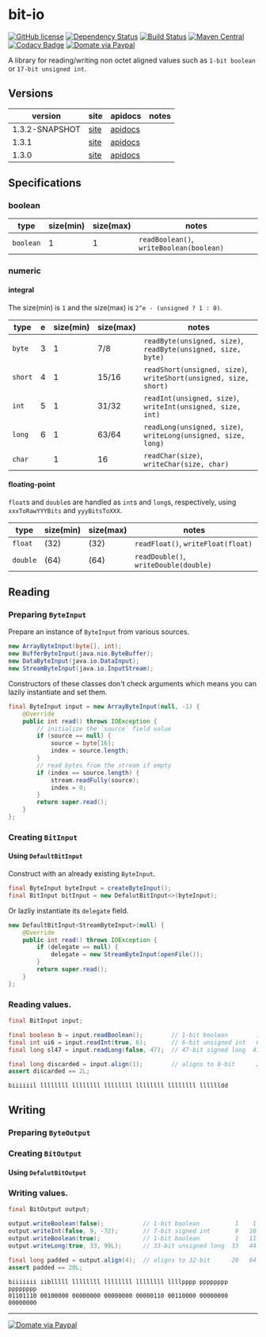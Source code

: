 bit-io
======
[![GitHub license](https://img.shields.io/github/license/jinahya/bit-io.svg)](http://www.apache.org/licenses/LICENSE-2.0)
[![Dependency Status](https://www.versioneye.com/user/projects/563ccc514d415e001e00009b/badge.svg)](https://www.versioneye.com/user/projects/563ccc514d415e001e00009b)
[![Build Status](https://travis-ci.org/jinahya/bit-io.svg?branch=develop)](https://travis-ci.org/jinahya/bit-io)
[![Maven Central](https://img.shields.io/maven-central/v/com.github.jinahya/bit-io.svg)](http://search.maven.org/#search%7Cga%7C1%7Ca%3A%22bit-io%22)
[![Codacy Badge](https://api.codacy.com/project/badge/grade/53ae4f92af8246a48cbe8ecf0c04a002)](https://www.codacy.com/app/jinahya/bit-io)
[![Domate via Paypal](https://img.shields.io/badge/donate-paypal-blue.svg)](https://www.paypal.com/cgi-bin/webscr?cmd=_cart&business=A954LDFBW4B9N&lc=KR&item_name=GitHub&amount=5%2e00&currency_code=USD&button_subtype=products&add=1&bn=PP%2dShopCartBF%3adonate%2dpaypal%2dblue%2epng%3aNonHosted)

A library for reading/writing non octet aligned values such as `1-bit boolean` or `17-bit unsigned int`.

## Versions
|version|site|apidocs|notes|
|-------|----|-------|-----|
|1.3.2-SNAPSHOT|[site](http://jinahya.github.io/bit-io/sites/1.3.2-SNAPSHOT/index.html)|[apidocs](http://jinahya.github.io/bit-io/sites/1.3.2-SNAPSHOT/apidocs/index.html)||
|1.3.1|[site](http://jinahya.github.io/bit-io/sites/1.3.1/index.html)|[apidocs](http://jinahya.github.io/bit-io/sites/1.3.1/apidocs/index.html)||
|1.3.0|[site](http://jinahya.github.io/bit-io/sites/1.3.0/index.html)|[apidocs](http://jinahya.github.io/bit-io/sites/1.3.0/apidocs/index.html)||

## Specifications
### boolean
|type     |size(min)|size(max)|notes|
|---------|---------|---------|-----|
|`boolean`|1        |1        |`readBoolean()`, `writeBoolean(boolean)`|
### numeric
#### integral
The size(min) is `1` and the size(max) is `2^e - (unsigned ? 1 : 0)`.

|type   |e  |size(min)|size(max)|notes
|-------|---|---------|---------|-----
|`byte` |3  |1        |7/8      |`readByte(unsigned, size)`, `readByte(unsigned, size, byte)`|
|`short`|4  |1        |15/16    |`readShort(unsigned, size)`, `writeShort(unsigned, size, short)`|
|`int`  |5  |1        |31/32    |`readInt(unsigned, size)`, `writeInt(unsigned, size, int)`|
|`long` |6  |1        |63/64    |`readLong(unsigned, size)`, `writeLong(unsigned, size, long)`|
|`char` |   |1        |16       |`readChar(size)`, `writeChar(size, char)`|
#### floating-point
`float`s and `double`s are handled as `int`s and `long`s, respectively, using `xxxToRawYYYBits` and `yyyBitsToXXX`.

|type    |size(min)|size(max)|notes|
|--------|---------|---------|-----|
|`float` |(32)     |(32)     |`readFloat()`, `writeFloat(float)`|
|`double`|(64)     |(64)     |`readDouble()`, `writeDouble(double)`|

## Reading
### Preparing `ByteInput`
Prepare an instance of `ByteInput` from various sources.
````java
new ArrayByteInput(byte[], int);
new BufferByteInput(java.nio.ByteBuffer);
new DataByteInput(java.io.DataInput);
new StreamByteInput(java.io.InputStream);
````
Constructors of these classes don't check arguments which means you can lazily instantiate and set them.
```java
final ByteInput input = new ArrayByteInput(null, -1) {
    @Override
    public int read() throws IOException {
        // initialize the `source` field value
        if (source == null) {
            source = byte[16];
            index = source.length;
        }
        // read bytes from the stream if empty
        if (index == source.length) {
            stream.readFully(source);
            index = 0;
        }
        return super.read();
    }
};
```
### Creating `BitInput`
#### Using `DefaultBitInput`
Construct with an already existing `ByteInput`.
```java
final ByteInput byteInput = createByteInput();
final BitInput bitInput = new DefalutBitInput<>(byteInput);
```
Or lazliy instantiate its `delegate` field.
```java
new DefaultBitInput<StreamByteInput>(null) {
    @Override
    public int read() throws IOException {
        if (delegate == null) {
            delegate = new StreamByteInput(openFile());
        }
        return super.read();
    }
};
```
### Reading values.
```java
final BitInput input;

final boolean b = input.readBoolean();        // 1-bit boolean        1    1
final int ui6 = input.readInt(true, 6);       // 6-bit unsigned int   6    7
final long sl47 = input.readLong(false, 47);  // 47-bit signed long  47   54

final long discarded = input.align(1);        // aligns to 8-bit      2   56
assert discarded == 2L;
```
```
biiiiiil llllllll llllllll llllllll llllllll llllllll lllllldd
```
## Writing
### Preparing `ByteOutput`
### Creating `BitOutput`
#### Using `DefalutBitOutput`
### Writing values.
```java
final BitOutput output;

output.writeBoolean(false);           // 1-bit boolean          1    1
output.writeInt(false, 9, -72);       // 7-bit signed int       9   10
output.writeBoolean(true);            // 1-bit boolean          1   11
output.writeLong(true, 33, 99L);      // 33-bit unsigned long  33   44

final long padded = output.align(4);  // aligns to 32-bit      20   64
assert padded == 20L;
```
```
biiiiiii iiblllll llllllll llllllll llllllll llllpppp pppppppp pppppppp
01101110 00100000 00000000 00000000 00000110 00110000 00000000 00000000
```
----
[![Domate via Paypal](https://img.shields.io/badge/donate-paypal-blue.svg)](https://www.paypal.com/cgi-bin/webscr?cmd=_cart&business=A954LDFBW4B9N&lc=KR&item_name=GitHub&amount=5%2e00&currency_code=USD&button_subtype=products&add=1&bn=PP%2dShopCartBF%3adonate%2dpaypal%2dblue%2epng%3aNonHosted)

